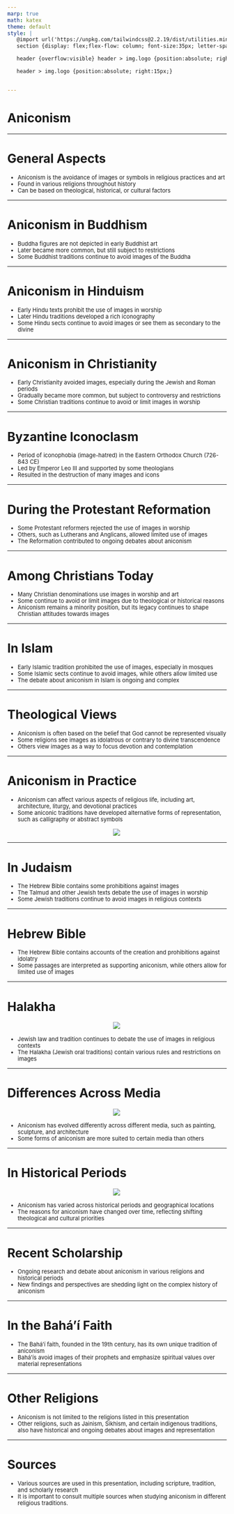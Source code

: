 ```yaml
---
marp: true
math: katex
theme: default
style: |
   @import url('https://unpkg.com/tailwindcss@2.2.19/dist/utilities.min.css');
   section {display: flex;flex-flow: column; font-size:35px; letter-spacing:1.4px;}

   header {overflow:visible} header > img.logo {position:absolute; right:15px;}

   header > img.logo {position:absolute; right:15px;}


---
```

<!-- backgroundImage: url('backgrounds/aaabstract (12).png') -->
<!-- _class: lead -->

 # Aniconism

---
<style scoped>p,li {font-size:0.88em}</style>

 # General Aspects
- Aniconism is the avoidance of images or symbols in religious practices and art
- Found in various religions throughout history
- Can be based on theological, historical, or cultural factors


---
<style scoped>p,li {font-size:0.88em}</style>

 # **Aniconism in Buddhism**

- Buddha figures are not depicted in early Buddhist art
- Later became more common, but still subject to restrictions
- Some Buddhist traditions continue to avoid images of the Buddha

---
<style scoped>p,li {font-size:0.88em}</style>

 # Aniconism in Hinduism
- Early Hindu texts prohibit the use of images in worship
- Later Hindu traditions developed a rich iconography
- Some Hindu sects continue to avoid images or see them as secondary to the divine


---
<style scoped>p,li {font-size:0.88em}</style>

 # Aniconism in Christianity

- Early Christianity avoided images, especially during the Jewish and Roman periods
- Gradually became more common, but subject to controversy and restrictions
- Some Christian traditions continue to avoid or limit images in worship

---
<style scoped>p,li {font-size:0.88em}</style>

 # Byzantine Iconoclasm
- Period of iconophobia (image-hatred) in the Eastern Orthodox Church (726-843 CE)
- Led by Emperor Leo III and supported by some theologians
- Resulted in the destruction of many images and icons


---
<style scoped>p,li {font-size:0.88em}</style>

 # During the Protestant Reformation

- Some Protestant reformers rejected the use of images in worship
- Others, such as Lutherans and Anglicans, allowed limited use of images
- The Reformation contributed to ongoing debates about aniconism

---
<style scoped>p,li {font-size:0.88em}</style>

 # Among Christians Today

- Many Christian denominations use images in worship and art
- Some continue to avoid or limit images due to theological or historical reasons
- Aniconism remains a minority position, but its legacy continues to shape Christian attitudes towards images

---
<style scoped>p,li {font-size:0.88em}</style>

 # **In Islam**
- Early Islamic tradition prohibited the use of images, especially in mosques
- Some Islamic sects continue to avoid images, while others allow limited use
- The debate about aniconism in Islam is ongoing and complex


---
<style scoped>p,li {font-size:0.88em}</style>

 # Theological Views
- Aniconism is often based on the belief that God cannot be represented visually
- Some religions see images as idolatrous or contrary to divine transcendence
- Others view images as a way to focus devotion and contemplation


---
<style scoped>p,li {font-size:0.88em}</style>

 # **Aniconism in Practice**
- Aniconism can affect various aspects of religious life, including art, architecture, liturgy, and devotional practices
- Some aniconic traditions have developed alternative forms of representation, such as calligraphy or abstract symbols
<div style="display: flex; flex: 1 1 auto; flex-flow: row; min-height: 0"><div style="display: flex; flex: 1 1 auto; justify-content: center;min-height:0;min-width:0; margin-bottom:0.1em;;margin-right:0.15em">
<img style='object-fit: contain; max-height:100%; max-width:100%; background-color: rgba(0,0,0,0);' src='https://upload.wikimedia.org/wikipedia/commons/thumb/b/b5/Miraj_by_Sultan_Muhammad.jpg/220px-Miraj_by_Sultan_Muhammad.jpg'/>
</div>
</div>


---
<style scoped>p,li {font-size:0.88em}</style>

 # In Judaism

- The Hebrew Bible contains some prohibitions against images
- The Talmud and other Jewish texts debate the use of images in worship
- Some Jewish traditions continue to avoid images in religious contexts

---
<style scoped>p,li {font-size:0.92em}</style>

 # Hebrew Bible

- The Hebrew Bible contains accounts of the creation and prohibitions against idolatry
- Some passages are interpreted as supporting aniconism, while others allow for limited use of images

---
<style scoped>p,li {font-size:0.88em}</style>

 # **Halakha**
<div style="display: flex; flex: 1 1 auto; flex-flow: row; min-height: 0"><div style="display: flex; flex: 1 1 auto; justify-content: center;min-height:0;min-width:0; margin-bottom:0.1em;;margin-right:0.15em">
<img style='object-fit: contain; max-height:100%; max-width:100%; background-color: rgba(0,0,0,0);' src='https://upload.wikimedia.org/wikipedia/commons/thumb/5/53/Daiyyeinu_manuscript.jpg/220px-Daiyyeinu_manuscript.jpg'/>
</div>
</div>

- Jewish law and tradition continues to debate the use of images in religious contexts
- The Halakha (Jewish oral traditions) contain various rules and restrictions on images

---
<style scoped>p,li {font-size:0.88em}</style>

 # Differences Across Media
<div style="display: flex; flex: 1 1 auto; flex-flow: row; min-height: 0"><div style="display: flex; flex: 1 1 auto; justify-content: center;min-height:0;min-width:0; margin-bottom:0.1em;;margin-right:0.15em">
<img style='object-fit: contain; max-height:100%; max-width:100%; background-color: rgba(0,0,0,0);' src='https://upload.wikimedia.org/wikipedia/commons/thumb/8/8f/Chacham_Tzvi.tif/lossy-page1-220px-Chacham_Tzvi.tif.jpg'/>
</div>
</div>

- Aniconism has evolved differently across different media, such as painting, sculpture, and architecture
- Some forms of aniconism are more suited to certain media than others

---
<style scoped>p,li {font-size:0.88em}</style>

 # **In Historical Periods**
<div style="display: flex; flex: 1 1 auto; flex-flow: row; min-height: 0"><div style="display: flex; flex: 1 1 auto; justify-content: center;min-height:0;min-width:0; margin-bottom:0.1em;;margin-right:0.15em">
<img style='object-fit: contain; max-height:100%; max-width:100%; background-color: rgba(0,0,0,0);' src='https://upload.wikimedia.org/wikipedia/commons/thumb/f/f7/Dura_Europos_fresco_Jews_cross_Red_Sea.jpg/220px-Dura_Europos_fresco_Jews_cross_Red_Sea.jpg'/>
</div>
</div>

- Aniconism has varied across historical periods and geographical locations
- The reasons for aniconism have changed over time, reflecting shifting theological and cultural priorities

---
<style scoped>p,li {font-size:0.92em}</style>

 # Recent Scholarship
- Ongoing research and debate about aniconism in various religions and historical periods
- New findings and perspectives are shedding light on the complex history of aniconism


---
<style scoped>p,li {font-size:0.92em}</style>

 # In the Baháʼí Faith
- The Baháʼí faith, founded in the 19th century, has its own unique tradition of aniconism
- Baháʼís avoid images of their prophets and emphasize spiritual values over material representations


---
<style scoped>p,li {font-size:0.92em}</style>

 # Other Religions
- Aniconism is not limited to the religions listed in this presentation
- Other religions, such as Jainism, Sikhism, and certain indigenous traditions, also have historical and ongoing debates about images and representation


---
<style scoped>p,li {font-size:0.92em}</style>

 # Sources
- Various sources are used in this presentation, including scripture, tradition, and scholarly research
- It is important to consult multiple sources when studying aniconism in different religious traditions.
